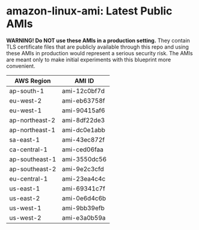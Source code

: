 # amazon-linux-ami: Latest Public AMIs

**WARNING! Do NOT use these AMIs in a production setting.** They contain TLS certificate files that are publicly available through this repo and using these AMIs in production would represent a serious security risk. The AMIs are meant only to make initial experiments with this blueprint more convenient.

| AWS Region | AMI ID |
| ---------- | ------ |
| ap-south-1 | ami-12c0bf7d |
| eu-west-2 | ami-eb63758f |
| eu-west-1 | ami-90415af6 |
| ap-northeast-2 | ami-8df22de3 |
| ap-northeast-1 | ami-dc0e1abb |
| sa-east-1 | ami-43ec872f |
| ca-central-1 | ami-ced06faa |
| ap-southeast-1 | ami-3550dc56 |
| ap-southeast-2 | ami-9e2c3cfd |
| eu-central-1 | ami-23ea4c4c |
| us-east-1 | ami-69341c7f |
| us-east-2 | ami-0e6d4c6b |
| us-west-1 | ami-9bb39efb |
| us-west-2 | ami-e3a0b59a |
